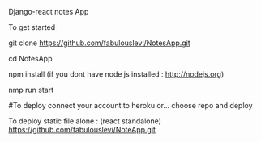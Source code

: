Django-react notes App

To get started

git clone https://github.com/fabulouslevi/NotesApp.git

cd NotesApp

npm install
(if you dont have node js installed : http://nodejs.org)


nmp run start

#To deploy
connect your account to heroku or... choose repo and deploy

To deploy static file alone : (react standalone)  https://github.com/fabulouslevi/NoteApp.git
